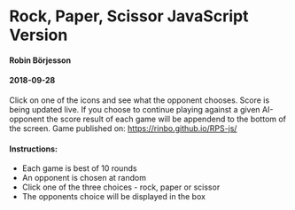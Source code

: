 # Rock, Paper, Scissor JavaScript Version
#### Robin Börjesson
#### 2018-09-28

Click on one of the icons and see what the opponent chooses. Score is being updated live. If you choose to continue playing against a given AI-opponent the score result of each game will be appendend to the bottom of the screen. Game published on: https://rinbo.github.io/RPS-js/

#### Instructions:

- Each game is best of 10 rounds
- An opponent is chosen at random
- Click one of the three choices - rock, paper or scissor
- The opponents choice will be displayed in the box